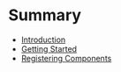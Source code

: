 # Summary

* [Introduction](README.md)
* [Getting Started](GETTING_STARTED.md)
* [Registering Components](REGISTERING_COMPONENTS.md)

